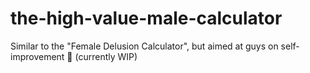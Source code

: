 # the-high-value-male-calculator
Similar to the "Female Delusion Calculator", but aimed at guys on self-improvement 💪 (currently WIP)
